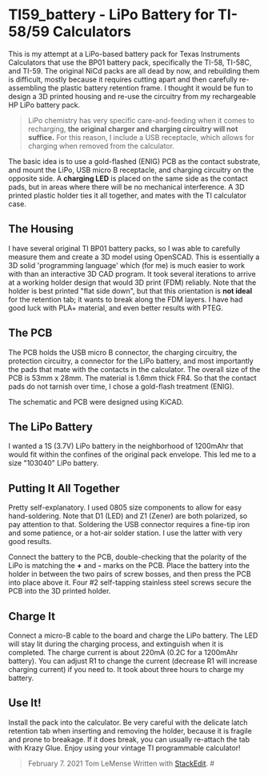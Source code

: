  # TI59_battery - LiPo Battery for TI-58/59 Calculators
 
This is my attempt at a LiPo-based battery pack for Texas Instruments Calculators that use the BP01 battery pack,  specifically the TI-58, TI-58C, and TI-59. The original NiCd packs are all dead by now, and rebuilding them is difficult, mostly because it requires cutting apart and then carefully re-assembling the plastic battery retention frame. I thought it would be fun to design a 3D printed housing and re-use the circuitry from my rechargeable HP LiPo battery pack. 

> LiPo chemistry has very specific care-and-feeding when it comes to recharging, **the original charger and charging circuitry will not suffice.**  For this reason, I include a USB receptacle, which allows for charging when removed from the calculator.

The basic idea is to use a gold-flashed (ENIG) PCB as the contact substrate, and mount the LiPo, USB micro B receptacle, and charging circuitry on the opposite side. A **charging LED** is placed on the same side as the contact pads, but in areas where there will be no mechanical interference. A 3D printed plastic holder ties it all together, and mates with the TI calculator case. 
 
## The Housing
I  have several original TI BP01 battery packs, so I was able to carefully measure them and create a 3D model using OpenSCAD. This is essentially a 3D solid 'programming language' which (for me) is much easier to work with than an interactive 3D CAD program. It took several iterations to arrive at a working holder design that would 3D print (FDM) reliably. Note that the holder is best printed "flat side down", but that this orientation is **not ideal** for the retention tab; it wants to break along the FDM layers. I have had good luck with PLA+ material, and even better results with PTEG. 

## The PCB 
The PCB holds the USB micro B connector, the charging circuitry, the protection circuitry, a connector for the LiPo battery, and most importantly the pads that mate with the contacts in the calculator.  The overall size of the PCB is 53mm x 28mm. The material is 1.6mm thick FR4. So that the contact pads do not  tarnish over time, I chose a gold-flash treatment (ENIG). 

The schematic and PCB were designed using KiCAD.

## The LiPo Battery
I wanted a 1S (3.7V) LiPo battery in the neighborhood of 1200mAhr that would fit within the confines of the original pack envelope. This led me to a size "103040" LiPo battery. 

## Putting It All Together
Pretty self-explanatory. I used 0805 size components to allow for easy hand-soldering. Note that D1 (LED) and Z1 (Zener) are both polarized, so pay attention to that. Soldering the USB connector requires a fine-tip iron and some patience, or a hot-air solder station. I use the latter with very good results. 

Connect the battery to the PCB, double-checking that the polarity of the LiPo is matching the **+** and **-** marks on the PCB. Place the battery into the holder in between the two pairs of screw bosses, and then press the PCB into place above it. Four #2 self-tapping stainless steel screws secure the PCB into the 3D printed holder.

## Charge It
Connect a micro-B cable to the board and charge the LiPo battery. The LED will stay lit during the charging process, and extinguish when it is completed. The charge current is about 220mA (0.2C for a 1200mAhr battery). You can adjust R1 to change the current (decrease R1 will increase charging current) if you need to. It took about three hours to charge my battery.

## Use It!
Install the pack into the calculator. Be very careful with the delicate latch retention tab when inserting and removing the holder, because it is fragile and prone to breakage. If it does break, you can usually re-attach the tab with Krazy Glue. Enjoy using your vintage TI programmable calculator!




>February 7. 2021
>Tom LeMense
> Written with [StackEdit](https://stackedit.io/). # 